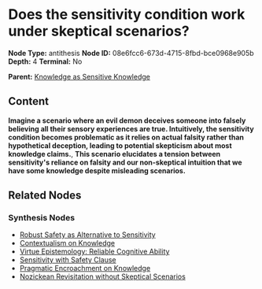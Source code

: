 # Does the sensitivity condition work under skeptical scenarios?

**Node Type:** antithesis
**Node ID:** 08e6fcc6-673d-4715-8fbd-bce0968e905b
**Depth:** 4
**Terminal:** No

**Parent:** [Knowledge as Sensitive Knowledge](knowledge-as-sensitive-knowledge-synthesis-1b6887db-1b6b-49f0-a2f6-10d280c47ea6.md)

## Content

**Imagine a scenario where an evil demon deceives someone into falsely believing all their sensory experiences are true. Intuitively, the sensitivity condition becomes problematic as it relies on actual falsity rather than hypothetical deception, leading to potential skepticism about most knowledge claims.**, **This scenario elucidates a tension between sensitivity's reliance on falsity and our non-skeptical intuition that we have some knowledge despite misleading scenarios.**

## Related Nodes

### Synthesis Nodes

- [Robust Safety as Alternative to Sensitivity](robust-safety-as-alternative-to-sensitivity-synthesis-509dca8d-2071-4c59-9e50-ebdd2b7c53a1.md)
- [Contextualism on Knowledge](contextualism-on-knowledge-synthesis-6e57021d-73f8-47ef-99fd-1b199560ebe3.md)
- [Virtue Epistemology: Reliable Cognitive Ability](virtue-epistemology-reliable-cognitive-ability-synthesis-33587146-6ea1-4c9b-a883-6817238fb1ce.md)
- [Sensitivity with Safety Clause](sensitivity-with-safety-clause-synthesis-0500c05e-2ee7-4da1-a4ac-c41b7ead87c2.md)
- [Pragmatic Encroachment on Knowledge](pragmatic-encroachment-on-knowledge-synthesis-1c55bf3b-ae78-401f-aa07-148db5aba6cf.md)
- [Nozickean Revisitation without Skeptical Scenarios](nozickean-revisitation-without-skeptical-scenarios-synthesis-8e3da7e4-79a6-42e4-93ae-7fc76a2473b4.md)
